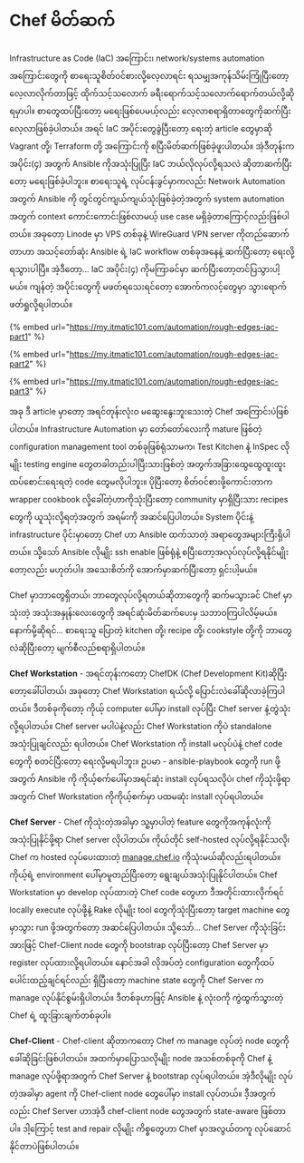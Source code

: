 # Chef မိတ်ဆက်

Infrastructure as Code (IaC) အကြောင်း၊ network/systems automation အကြောင်းတွေကို စာရေးသူစိတ်ဝင်စားလို့လေ့လာရင်း ရသမျှအကုန်သိမ်းကြုံပြီးတော့လေ့လာလိုက်တာဖြင့် ထိုက်သင့်သလောက် ခရီးရောက်သင့်သလောက်ရောက်တယ်လို့ဆိုရမှာပါ။ စာတွေထပ်ပြီးတော့ မရေးဖြစ်ပေမယ့်လည်း လေ့လာစရာရှိတာတွေကိုဆက်ပြီးလေ့လာဖြစ်ခဲ့ပါတယ်။ အရင် IaC အပိုင်းတွေခွဲပြီးတော့ ရေးတဲ့ article တွေမှာဆို Vagrant တို့၊ Terraform တို့ အကြောင်းကို စပြီးမိတ်ဆက်ဖြစ်ခဲ့ဖူးပါတယ်။ အဲ့ဒီတုန်းက အပိုင်း(၄) အတွက် Ansible ကိုအသုံးပြုပြီး IaC ဘယ်လိုလုပ်လို့ရသလဲ ဆိုတာဆက်ပြီးတော့ မရေးဖြစ်ခဲ့ပါဘူး။ စာရေးသူရဲ့ လုပ်ငန်းခွင်မှာကလည်း Network Automation အတွက် Ansible ကို တွင်တွင်ကျယ်ကျယ်သုံးဖြစ်ခဲ့တဲ့အတွက် system automation အတွက် context ကောင်းကောင်းဖြစ်လာမယ့် use case မရှိခဲ့တာကြောင့်လည်းဖြစ်ပါတယ်။ အခုတော့ Linode မှာ VPS တစ်ခုနဲ့ WireGuard VPN server ကိုတည်ဆောက်တာဟာ အသင့်တော်ဆုံး Ansible ရဲ့ IaC workflow တစ်ခုအနေနဲ့ ဆက်ပြီးတော့ ရေးလို့ရသွားပါပြီ။ အဲ့ဒီတော့... IaC အပိုင်း(၄) ကိုမကြာခင်မှာ ဆက်ပြီးတော့တင်ပြသွားပါ့မယ်။ ကျန်တဲ့ အပိုင်းတွေကို မဖတ်ရသေးရင်တော့ အောက်ကလင့်တွေမှာ သွားရောက်ဖတ်ရှုလို့ရပါတယ်။&#x20;

{% embed url="https://my.itmatic101.com/automation/rough-edges-iac-part1" %}

{% embed url="https://my.itmatic101.com/automation/rough-edges-iac-part2" %}

{% embed url="https://my.itmatic101.com/automation/rough-edges-iac-part3" %}

အခု ဒီ article မှာတော့ အရင်တုန်းလုံးဝ မဆွေးနွေးဘူးသေးတဲ့ Chef အကြောင်းပဲဖြစ်ပါတယ်။ Infrastructure Automation မှာ တော်တော်လေးကို mature ဖြစ်တဲ့ configuration management tool တစ်ခုဖြစ်ရုံသာမက၊ Test Kitchen နဲ့ InSpec လိုမျိုး testing engine တွေတခါတည်းပါပြီးသားဖြစ်တဲ့ အတွက်အခြားထွေထွေထူးထူး ထပ်စောင်းရေးရတဲ့ code တွေမလိုပါဘူး။ ပိုပြီးတော့ စိတ်ဝင်စားဖို့ကောင်းတာက wrapper cookbook လို့ခေါ်တဲ့ဟာကိုသုံးပြီးတော့ community မှာရှိပြီးသား  recipes တွေကို ယူသုံးလို့ရတဲ့အတွက် အရမ်းကို အဆင်ပြေပါတယ်။ System ပိုင်းနဲ့ infrastructure ပိုင်းမှာတော့ Chef ဟာ Ansible ထက်သာတဲ့ အရာတွေအများကြီးရှိပါတယ်။ သို့သော် Ansible လိုမျိုး ssh enable ဖြစ်ရုံနဲ့ စပြီးတော့အလုပ်လုပ်လို့ရနိုင်မျိုးတော့လည်း မဟုတ်ပါ။ အသေးစိတ်ကို အောက်မှာဆက်ပြီးတော့ ရှင်းပါ့မယ်။&#x20;

Chef မှာဘာတွေရှိတယ်၊ ဘာတွေလုပ်လို့ရတယ်ဆိုတာတွေကို ဆက်မသွားခင် Chef မှာသုံးတဲ့ အသုံးအနှုန်းလေးတွေကို အရင်ဆုံးမိတ်ဆက်ပေးမှ သဘာဝကြပါလိမ့်မယ်။ နောက်မို့ဆိုရင်... စာရေးသူ ပြောတဲ့  kitchen တို့၊ recipe တို့၊ cookstyle တို့ကို ဘာတွေလဲဆိုပြီးတော့ မျက်စီလည်စရာရှိပါတယ်။&#x20;

**Chef Workstation** - အရင်တုန်းကတော့ ChefDK (Chef Development Kit)ဆိုပြီးတော့ခေါ်ပါတယ်၊ အခုတော့ Chef Workstation ရယ်လို့ ပြောင်းလဲခေါ်ဆိုလာခဲ့ကြပါတယ်။ ဒီတစ်ခုကိုတော့ ကိုယ့် computer ပေါ်မှာ install လုပ်ပြီး Chef server နဲ့တွဲသုံးလို့ရပါတယ်။ Chef server မပါပဲနဲ့လည်း Chef Workstation ကိုပဲ standalone အသုံးပြုချင်လည်း ရပါတယ်။ Chef Workstation ကို install မလုပ်ပဲနဲ့ chef code တွေကို စတင်ပြီးတော့ ရေးလို့မရပါဘူး။ ဥပမာ - ansible-playbook တွေကို run ဖို့အတွက် Ansible ကို ကိုယ့်စက်ပေါ်မှာအရင်ဆုံး install လုပ်ရသလိုပဲ၊ chef ကိုသုံးဖို့ရာအတွက် Chef Workstation ကိုကိုယ့်စက်မှာ ပထမဆုံး install လုပ်ရပါတယ်။&#x20;

**Chef Server** - Chef ကိုသုံးတဲ့အခါမှာ သူ့မှာပါတဲ့ feature တွေကိုအကုန်လုံးကို အသုံးပြုနိုင်ဖို့ရာ Chef server လိုပါတယ်။ ကိုယ်တိုင် self-hosted လုပ်လို့ရနိုင်သလို၊ Chef က hosted လုပ်ပေးထားတဲ့ [manage.chef.io](https://manage.chef.io/login) ကိုသုံးမယ်ဆိုလည်းရပါတယ်။ ကိုယ့်ရဲ့ environment ပေါ်မှာမူတည်ပြီးတော့ ရွေးချယ်အသုံးပြုနိုင်ပါတယ်။ Chef Workstation မှာ develop လုပ်ထားတဲ့ Chef code တွေဟာ ဒီအတိုင်းထားလိုက်ရင် locally execute လုပ်ဖို့နဲ့ Rake လိုမျိုး tool တွေကိုသုံးပြီးတော့ target machine တွေမှာသွား run ဖို့အတွက်တော့ အဆင်ပြေပါတယ်။ သို့သော်... Chef Server ကိုသုံးခြင်းအားဖြင့် Chef-Client node တွေကို bootstrap လုပ်ပြီးတော့ Chef Server မှာ register လုပ်ထားလို့ရပါတယ်။ နောင်အခါ လိုအပ်တဲ့ configuration တွေကိုထပ်ပေါင်းထည့်ချင်ရင်လည်း ရှိပြီးတော့ machine state တွေကို Chef Server က manage လုပ်နိုင်စွမ်းရှိပါတယ်။ ဒီတစ်ခုဟာဖြင့် Ansible နဲ့ လုံးဝကို ကွဲထွက်သွားတဲ့ Chef ရဲ့ ထူးခြားချက်တစ်ခုပါ။&#x20;

**Chef-Client** - Chef-client ဆိုတာကတော့ Chef က manage လုပ်တဲ့ node တွေကိုခေါ်ဆိုခြင်းဖြစ်ပါတယ်။ အထက်မှာပြောသလိုမျိုး node အသစ်တစ်ခုကို Chef နဲ့ manage လုပ်ဖို့ရာအတွက် Chef Server နဲ့ bootstrap လုပ်ရပါတယ်။ အဲ့ဒီလိုမျိုး လုပ်တဲ့အခါမှာ agent ကို Chef-client node တွေပေါ်မှာ install လုပ်တယ်။ ဒီ့အတွက်လည်း Chef Server ဟာအဲ့ဒီ chef-client node တွေအတွက် state-aware ဖြစ်တာပါ။ ဒါ့ကြောင့် test and repair လိုမျိုး ကိစ္စတွေဟာ Chef မှာအလွယ်တကူ လုပ်ဆောင်နိုင်တာပဲဖြစ်ပါတယ်။&#x20;

